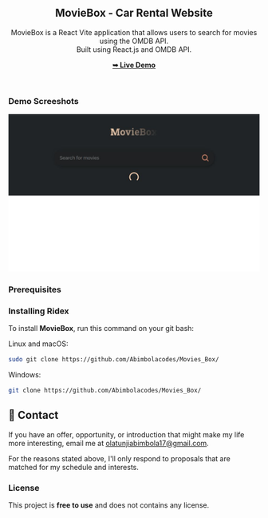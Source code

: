 <div align="center">
  <h2 align="center">MovieBox - Car Rental Website</h2>

 MovieBox is a React Vite application that allows users to search for movies using the OMDB API. <br/> Built using React.js and OMDB API. <br/>

  <a href="https://movies-box-livid.vercel.app/"><strong>➥ Live Demo</strong></a>

</div>

<br />

### Demo Screeshots

![Micro Desktop Demo](./src/assets/Readme.png "Desktop Demo")

### Prerequisites



### Installing Ridex

To install **MovieBox**, run this command on your git bash:

Linux and macOS:

```bash
sudo git clone https://github.com/Abimbolacodes/Movies_Box/
```

Windows:

```bash
git clone https://github.com/Abimbolacodes/Movies_Box/
```

## 💬 Contact

If you have an offer, opportunity, or introduction that might make my life more interesting, email me at olatunjiabimbola17@gmail.com.

For the reasons stated above, I'll only respond to proposals that are matched for my schedule and interests.

### License

This project is **free to use** and does not contains any license.
